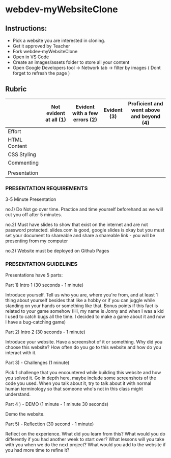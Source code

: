 # webdev-myWebsiteClone



## Instructions:
- Pick a website you are interested in cloning.
- Get it approved by Teacher
- Fork webdev-myWebsiteClone 
- Open in VS Code
- Create an images/assets folder to store all your content 
- Open Google Developers tool -> Network tab -> filter by images ( Dont forget to refresh the page ) 





## Rubric

|| Not evident at all (1) | Evident with a few errors (2) | Evident (3) | Proficient and went above and beyond (4) |
|-----|----|----|----|-----|
|Effort|||||
|HTML Content|||||
|CSS Styling|||||
|Commenting|||||
|||||
|Presentation||||





### PRESENTATION REQUIREMENTS

3-5 Minute Presentation 

no.1) Do Not go over time.  Practice and time yourself beforehand as we will cut you off after 5 minutes. 

no.2) Must have slides to show that exist on the internet and are not password protected.  slides.com is good, 
google slides is okay but you must set your document to shareable and share a shareable link - you will be presenting 
from my computer

no.3) Website must be deployed on Github Pages




### PRESENTATION GUIDELINES

Presentations have 5 parts:

Part 1) Intro 1 (30 seconds - 1 minute)

Introduce yourself.  Tell us who you are, where you're from, and at least 1 thing about yourself besides that like a hobby
or if you can juggle while standing on your hands or something like that. Bonus points if this fact is related to your game 
somehow (Hi, my name is Jonny and when I was a kid I used to catch bugs all the time.  I decided to make a game about it and
now I have a bug-catching game)

Part 2)  Intro 2 (30 seconds - 1 minute)

Introduce your website. Have a screenshot of it or something.  Why did you choose this website? How often do you go to this 
website and how do you interact with it. 

Part 3) - Challenges (1 minute)

Pick 1 challenge that you encountered while building this website and how you solved it.  Go in depth here, maybe include some 
screenshots of the code you used. When you talk about it, try to talk about it with normal human terminology so that someone
who's not in this class might understand.


Part 4 ) - DEMO (1 minute - 1 minute 30 seconds)

Demo the website.  

Part 5) - Reflection (30 second - 1 minute)

Reflect on the experience.  What did you learn from this? What would you do differently if you had another week to start 
over? What lessons will you take with you  when we do the next project? What would you add to the website if you had more 
time to refine it? 

